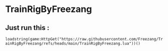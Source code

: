 # TrainRigByFreezang

## Just run this : 
```loadstring(game:HttpGet("https://raw.githubusercontent.com/Freezang/TrainRigByFreezang/refs/heads/main/TrainRigByFreezang.lua"))()```
